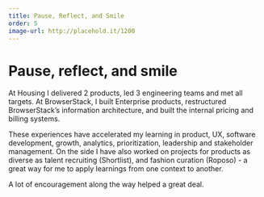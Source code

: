 ```yaml
---
title: Pause, Reflect, and Smile
order: 5
image-url: http://placehold.it/1200
---
```


# Pause, reflect, and smile

At Housing I delivered 2 products, led 3 engineering teams and met all targets. At BrowserStack, I built Enterprise products, restructured BrowserStack’s information architecture, and built the internal pricing and billing systems.

These experiences have accelerated my learning in product, UX, software development, growth, analytics, prioritization, leadership and stakeholder management. On the side I  have also worked on projects for products as diverse as talent recruiting (Shortlist), and fashion curation (Roposo) - a great way for me to apply learnings from one context to another.

A lot of encouragement along the way helped a great deal.
